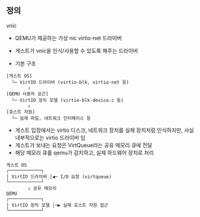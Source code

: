 ## 정의
vnic
- QEMU가 제공하는 가상 nic
virtio-net 드라이버
- 게스트가 vnic을 인식/사용할 수 있도록 해주는 드라이버


- 기본 구조
```text
[게스트 OS]
  └─ VirtIO 드라이버 (virtio-blk, virtio-net 등)
        ↓
[QEMU 사용자 공간]
  └─ VirtIO 장치 모델 (virtio-blk-device.c 등)
        ↓
[호스트 자원]
  └─ 실제 파일, 네트워크 인터페이스 등
```

- 게스트 입장에서는 virtio 디스크, 네트워크 장치를 실제 장치처럼 인식하지만, 사실 내부적으로는 virtio 드라이버 임
- 게스트가 보내는 요청은 VirtQueue라는 공유 메모리 큐에 전달
- 해당 메모리 큐를 qemu가 감지하고, 실제 하드웨어 장치로 처리

```
게스트 OS
┌────────────┐
│ VirtIO 드라이버 │◀─ I/O 요청 (virtqueue)
└────────────┘
        ↓ 공유 메모리
QEMU
┌────────────┐
│ VirtIO 장치 모델 │─▶ 실제 호스트 자원 접근
└────────────┘
```